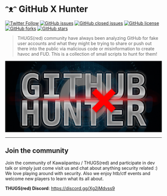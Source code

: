 # ᵔᴥᵔ GitHub X Hunter

[![Twitter Follow](https://img.shields.io/twitter/follow/davidbl.svg?style=social&label=Follow)](https://twitter.com/davidbl) [![GitHub issues](https://img.shields.io/github/issues/kawaiipantsu/githubxhunter.svg)](https://github.com/kawaiipantsu/githubxhunter/issues) [![GitHub closed issues](https://img.shields.io/github/issues-closed/kawaiipantsu/githubxhunter.svg)](https://github.com/kawaiipantsu/githubxhunter/issues) [![GitHub license](https://img.shields.io/github/license/kawaiipantsu/githubxhunter.svg)](https://github.com/kawaiipantsu/githubxhunter/blob/master/LICENSE) [![GitHub forks](https://img.shields.io/github/forks/kawaiipantsu/githubxhunter.svg)](https://github.com/kawaiipantsu/githubxhunter/network) [![GitHub stars](https://img.shields.io/github/stars/kawaiipantsu/githubxhunter.svg)](https://github.com/kawaiipantsu/githubxhunter/stargazers)
> THUGS(red) community have always been analyzing GitHub for fake user accounts and what they might be trying to share or push out there into the public via malicious code or misinformation to create havoc and FUD. This is a collection of small scripts to hunt for them!

![githubxhunter](.github/media/githubxhunter_logo.png)

---

## Join the community

Join the community of Kawaiipantsu / THUGS(red) and participate in dev talk or simply just come visit us and chat about anything security related :) We love playing around with security. Also we enjoy htb/ctf events and welcome new players to learn what its all about.

**THUGS(red) Discord**: <https://discord.gg/Xg2jMdvss9>
